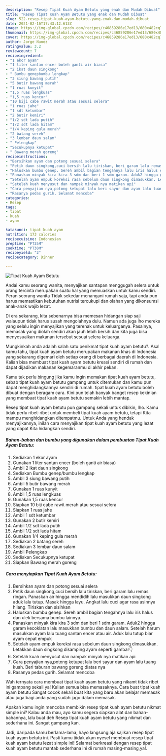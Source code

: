 ```yaml
---
description: "Resep Tipat Kuah Ayam Betutu yang enak dan Mudah Dibuat"
title: "Resep Tipat Kuah Ayam Betutu yang enak dan Mudah Dibuat"
slug: 522-resep-tipat-kuah-ayam-betutu-yang-enak-dan-mudah-dibuat
date: 2021-02-16T17:43:12.613Z
image: https://img-global.cpcdn.com/recipes/c46859286e17ed13/680x482cq70/tipat-kuah-ayam-betutu-foto-resep-utama.jpg
thumbnail: https://img-global.cpcdn.com/recipes/c46859286e17ed13/680x482cq70/tipat-kuah-ayam-betutu-foto-resep-utama.jpg
cover: https://img-global.cpcdn.com/recipes/c46859286e17ed13/680x482cq70/tipat-kuah-ayam-betutu-foto-resep-utama.jpg
author: Jorge Nunez
ratingvalue: 3.2
reviewcount: 7
recipeingredient:
- "1 ekor ayam"
- "1 liter santan encer boleh ganti air biasa"
- "2 ikat daun singkong"
- " Bumbu genepbumbu lengkap"
- "3 siung bawang putih"
- "5 butir bawang merah"
- "1 ruas kunyit"
- "1,5 ruas lengkuas"
- "1,5 ruas kencur"
- "10 biji cabe rawit merah atau sesuai selera"
- "1 ruas jahe"
- "1 sdt ketumbar"
- "2 butir kemiri"
- "1/2 sdt lada putih"
- "1/2 sdt lada hitam"
- "1/4 keping gula merah"
- "2 batang sereh"
- "3 lembar daun salam"
- " Pelengkap"
- "Secukupnya ketupat"
- " Bawang merah goreng"
recipeinstructions:
- "Bersihkan ayam dan potong sesuai selera"
- "Petik daun singkong,cuci bersih lalu tiriskan, beri garam lalu remas ringan. Panaskan air hingga mendidih lalu masukkan daun singkong aduk lalu tutup. Masak hingga layu. Angkat lalu cuci agar rasa asinnya hilang. Tiriskan dan sisihkan"
- "Haluskan bumbu genep. Sereh ambil bagian tengahnya lalu iris halus dan ulek bersama bumbu lainnya."
- "Panaskan minyak kira kira 3 sdm dan beri 1 sdm garam. Aduk2 hingga garam kecoklatan lalu masukkan bumbu dan daun salam. Setelah harum masukkan ayam lalu tuang santan encer atau air. Aduk lalu tutup biar ayam cepat empuk"
- "Setelah ayam empuk koreksi rasa sebelum daun singkong dimasukkan. Letakkan daun singkong disamping ayam seperti gambar👇"
- "Setelah kuah menyusut dan nampak minyak nya matikan api"
- "Cara penyajian nya,potong ketupat lalu beri sayur dan ayam lalu tuang kuah. Beri taburan bawang goreng diatas nya"
- "Rasanya pedas gurih. Selamat mencoba"
categories:
- Resep
tags:
- tipat
- kuah
- ayam

katakunci: tipat kuah ayam 
nutrition: 173 calories
recipecuisine: Indonesian
preptime: "PT35M"
cooktime: "PT30M"
recipeyield: "2"
recipecategory: Dinner

---
```



![Tipat Kuah Ayam Betutu](https://img-global.cpcdn.com/recipes/c46859286e17ed13/680x482cq70/tipat-kuah-ayam-betutu-foto-resep-utama.jpg)

Andai kamu seorang wanita, menyajikan santapan menggugah selera untuk orang tercinta merupakan suatu hal yang memuaskan untuk kamu sendiri. Peran seorang  wanita Tidak sekedar menangani rumah saja, tapi anda pun harus memastikan kebutuhan nutrisi tercukupi dan olahan yang dikonsumsi anak-anak wajib lezat.

Di era  sekarang, kita sebenarnya bisa memesan hidangan siap saji walaupun tidak harus susah mengolahnya dulu. Namun ada juga lho mereka yang selalu ingin menyajikan yang terenak untuk keluarganya. Pasalnya, memasak yang diolah sendiri akan jauh lebih bersih dan kita juga bisa menyesuaikan makanan tersebut sesuai selera keluarga. 



Mungkinkah anda adalah salah satu penikmat tipat kuah ayam betutu?. Asal kamu tahu, tipat kuah ayam betutu merupakan makanan khas di Indonesia yang sekarang digemari oleh setiap orang di berbagai daerah di Indonesia. Kalian bisa membuat tipat kuah ayam betutu kreasi sendiri di rumah dan dapat dijadikan makanan kegemaranmu di akhir pekan.

Kamu tak perlu bingung jika kamu ingin memakan tipat kuah ayam betutu, sebab tipat kuah ayam betutu gampang untuk ditemukan dan kamu pun dapat menghidangkannya sendiri di rumah. tipat kuah ayam betutu boleh dibuat dengan beragam cara. Kini pun telah banyak banget resep kekinian yang membuat tipat kuah ayam betutu semakin lebih mantap.

Resep tipat kuah ayam betutu pun gampang sekali untuk dibikin, lho. Kamu tidak perlu ribet-ribet untuk membeli tipat kuah ayam betutu, tetapi Kita mampu menghidangkan ditempatmu. Untuk Anda yang hendak menyajikannya, inilah cara menyajikan tipat kuah ayam betutu yang lezat yang dapat Kita hidangkan sendiri.

<!--inarticleads1-->

##### Bahan-bahan dan bumbu yang digunakan dalam pembuatan Tipat Kuah Ayam Betutu:

1. Sediakan 1 ekor ayam
1. Gunakan 1 liter santan encer (boleh ganti air biasa)
1. Ambil 2 ikat daun singkong
1. Sediakan  Bumbu genep/bumbu lengkap
1. Ambil 3 siung bawang putih
1. Ambil 5 butir bawang merah
1. Gunakan 1 ruas kunyit
1. Ambil 1,5 ruas lengkuas
1. Gunakan 1,5 ruas kencur
1. Siapkan 10 biji cabe rawit merah atau sesuai selera
1. Siapkan 1 ruas jahe
1. Ambil 1 sdt ketumbar
1. Gunakan 2 butir kemiri
1. Ambil 1/2 sdt lada putih
1. Ambil 1/2 sdt lada hitam
1. Gunakan 1/4 keping gula merah
1. Sediakan 2 batang sereh
1. Sediakan 3 lembar daun salam
1. Ambil  Pelengkap
1. Sediakan Secukupnya ketupat
1. Siapkan  Bawang merah goreng




<!--inarticleads2-->

##### Cara menyiapkan Tipat Kuah Ayam Betutu:

1. Bersihkan ayam dan potong sesuai selera
1. Petik daun singkong,cuci bersih lalu tiriskan, beri garam lalu remas ringan. Panaskan air hingga mendidih lalu masukkan daun singkong aduk lalu tutup. Masak hingga layu. Angkat lalu cuci agar rasa asinnya hilang. Tiriskan dan sisihkan
1. Haluskan bumbu genep. Sereh ambil bagian tengahnya lalu iris halus dan ulek bersama bumbu lainnya.
1. Panaskan minyak kira kira 3 sdm dan beri 1 sdm garam. Aduk2 hingga garam kecoklatan lalu masukkan bumbu dan daun salam. Setelah harum masukkan ayam lalu tuang santan encer atau air. Aduk lalu tutup biar ayam cepat empuk
1. Setelah ayam empuk koreksi rasa sebelum daun singkong dimasukkan. Letakkan daun singkong disamping ayam seperti gambar👇
1. Setelah kuah menyusut dan nampak minyak nya matikan api
1. Cara penyajian nya,potong ketupat lalu beri sayur dan ayam lalu tuang kuah. Beri taburan bawang goreng diatas nya
1. Rasanya pedas gurih. Selamat mencoba




Wah ternyata cara membuat tipat kuah ayam betutu yang nikamt tidak ribet ini gampang sekali ya! Kalian semua bisa memasaknya. Cara buat tipat kuah ayam betutu Sangat cocok sekali buat kita yang baru akan belajar memasak atau juga bagi anda yang sudah jago dalam memasak.

Apakah kamu ingin mencoba membikin resep tipat kuah ayam betutu nikmat simple ini? Kalau anda mau, ayo kamu segera siapkan alat dan bahan-bahannya, lalu buat deh Resep tipat kuah ayam betutu yang nikmat dan sederhana ini. Sangat gampang kan. 

Jadi, daripada kamu berlama-lama, hayo langsung aja sajikan resep tipat kuah ayam betutu ini. Pasti kamu tiidak akan nyesel membuat resep tipat kuah ayam betutu lezat simple ini! Selamat berkreasi dengan resep tipat kuah ayam betutu mantab sederhana ini di rumah masing-masing,ya!.

